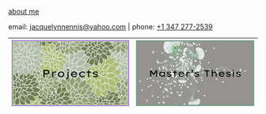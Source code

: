 [about me](about_me.md)

<p>email: <a href="mailto:jacquelynnennis@yahoo.com">jacquelynnennis@yahoo.com</a> | phone: <a href="tel:+13472772539">+1 347 277-2539</a></p>

| <a href="Masters_Thesis"><img src="projects_button.png" alt="Projects Button"></a> | <a href="Masters_Thesis/Thesis_page.md"><img src="thesis_button.png" alt="Thesis Button"></a> |
|------------------------------------------------------------------------------------|------------------------------------------------------------------------------------------|

